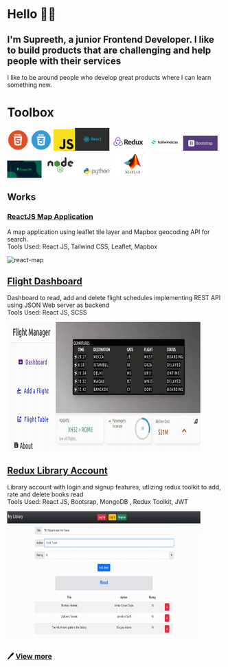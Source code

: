 <!--
**trial-pyth/trial-pyth** is a ✨ _special_ ✨ repository because its `README.md` (this file) appears on your GitHub profile.

Here are some ideas to get you started:

- 🔭 I’m currently working on ...
- 🌱 I’m currently learning ...
- 👯 I’m looking to collaborate on ...
- 🤔 I’m looking for help with ...
- 💬 Ask me about ...
- 📫 How to reach me: ...
- 😄 Pronouns: ...
- ⚡ Fun fact: ...
-->

# Hello 👋🏻
## I'm Supreeth, a junior **Frontend Developer**. I like to build products that are challenging and help people with their services

I like to be around people who develop great products where I can learn something new.


# Toolbox


<img src="img/html.webp" width=50 height=50> <img src="img/css.webp" width=50 height=50> <img src="img/js.png" width=50 height=50><img src="img/react.png" width=80> <img src="img/redux.png" width=80> <img src="img/tailwindcss.jpg" width=80> <img src="img/bootstrap.jpg" width=80> <img src="img/mongodb.png" width=80> <img src="img/node.png" width=80> <img src="img/python.png" width=80> <img src="img/matlab.jfif" width=80>

## Works

### [ReactJS Map Application](https://github.com/trial-pyth/Map-App-React)

A map application using leaflet tile layer and Mapbox geocoding API for search. <br/>
Tools Used: React JS, Tailwind CSS, Leaflet, Mapbox

<img src="https://raw.githubusercontent.com/trial-pyth/Travel-App-React/master/img/info-card.PNG" alt="react-map" height=300 width=450 />

## [Flight Dashboard](https://github.com/trial-pyth/Flight-Manager-Dashboard)

Dashboard to read, add and delete flight schedules implementing REST API using JSON Web server as backend <br/>
Tools Used: React JS, SCSS


<img src="https://raw.githubusercontent.com/trial-pyth/Flight-Manager-Dashboard/master/img/widget.gif" alt="react-map" height=300 width=450 />


## [Redux Library Account](https://github.com/trial-pyth/Redux-Library-Account-JWT)

Library account with login and signup features, utlizing redux toolkit to add, rate and delete books read <br/>
Tools Used: React JS, Bootsrap, MongoDB , Redux Toolkit, JWT

<img src="https://raw.githubusercontent.com/trial-pyth/Redux-Library-Account-JWT/master/img/add-delete.gif" alt="react-map" height=300 width=450 />

### 🖊️ [View more](https://github.com/trial-pyth?tab=repositories)


